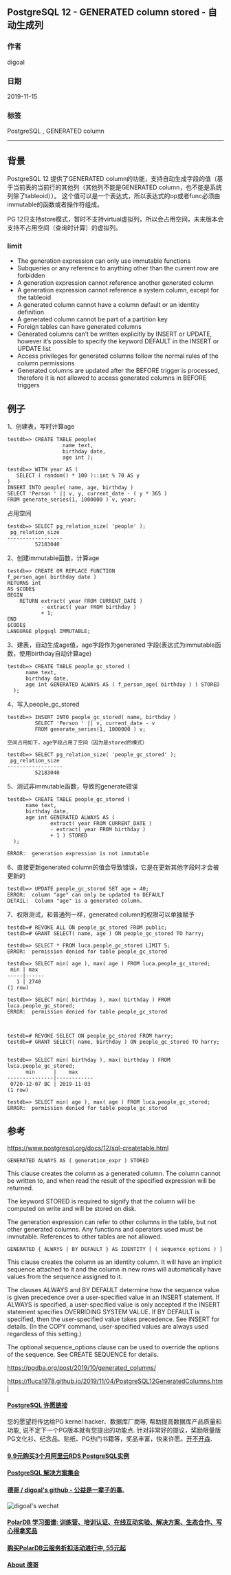 ## PostgreSQL 12 - GENERATED column stored - 自动生成列    
                                                                                               
### 作者                                                      
digoal                                                                                               
                                                                                               
### 日期                                                                                               
2019-11-15                                                                                           
                                                                                               
### 标签                                                                                               
PostgreSQL , GENERATED column   
                                                                                               
----                                                                                               
                                                                                               
## 背景    
PostgreSQL 12 提供了GENERATED column的功能，支持自动生成字段的值（基于当前表的当前行的其他列（其他列不能是GENERATED column，也不能是系统列除了tableoid））。 这个值可以是一个表达式，所以表达式的op或者func必须由immutable的函数或者操作符组成。    
  
PG 12只支持store模式，暂时不支持virtual虚拟列，所以会占用空间，未来版本会支持不占用空间（查询时计算）的虚拟列。  
  
### limit  
  
- The generation expression can only use immutable functions  
- Subqueries or any reference to anything other than the current row are forbidden  
- A generation expression cannot reference another generated column  
- A generation expression cannot reference a system column, except for the tableoid  
- A generated column cannot have a column default or an identity definition  
- A generated column cannot be part of a partition key  
- Foreign tables can have generated columns  
- Generated columns can’t be written explicitly by INSERT or UPDATE, however it’s possible to specify the keyword DEFAULT in the INSERT or UPDATE list  
- Access privileges for generated columns follow the normal rules of the column permissions  
- Generated columns are updated after the BEFORE trigger is processed, therefore it is not allowed to access generated columns in BEFORE triggers  
  
## 例子  
1、创建表，写时计算age  
  
```  
testdb=> CREATE TABLE people(   
                  name text,   
                  birthday date,   
                  age int );  
  
testdb=> WITH year AS (   
   SELECT ( random() * 100 )::int % 70 AS y   
)  
INSERT INTO people( name, age, birthday )  
SELECT 'Person ' || v, y, current_date - ( y * 365 )  
FROM generate_series(1, 1000000 ) v, year;  
```  
  
占用空间  
  
```  
testdb=> SELECT pg_relation_size( 'people' );  
 pg_relation_size   
------------------  
         52183040  
```  
  
2、创建immutable函数，计算age  
  
```  
testdb=> CREATE OR REPLACE FUNCTION   
f_person_age( birthday date )  
RETURNS int  
AS $CODE$  
BEGIN  
    RETURN extract( year FROM CURRENT_DATE )  
           - extract( year FROM birthday )  
           + 1;  
END  
$CODE$  
LANGUAGE plpgsql IMMUTABLE;  
```  
  
3、建表，自动生成age值，age字段作为generated 字段(表达式为immutable函数，使用birthday自动计算age)  
  
```  
testdb=> CREATE TABLE people_gc_stored (   
      name text,   
      birthday date,   
      age int GENERATED ALWAYS AS ( f_person_age( birthday ) ) STORED  
  );  
```  
  
4、写入people_gc_stored  
  
```  
testdb=> INSERT INTO people_gc_stored( name, birthday )  
         SELECT 'Person ' || v, current_date - v   
         FROM generate_series(1, 1000000 ) v;  
  
空间占用如下，age字段占用了空间（因为是stored的模式）  
  
testdb=> SELECT pg_relation_size( 'people_gc_stored' );  
 pg_relation_size   
------------------  
         52183040   
```   
  
5、测试非immutable函数，导致的generate错误  
  
```  
testdb=> CREATE TABLE people_gc_stored (   
      name text,   
      birthday date,   
      age int GENERATED ALWAYS AS (   
              extract( year FROM CURRENT_DATE )   
              - extract( year FROM birthday )   
              + 1 ) STORED  
  );  
    
ERROR:  generation expression is not immutable  
```  
  
6、直接更新generated column的值会导致错误，它是在更新其他字段时才会被更新的  
  
```  
testdb=> UPDATE people_gc_stored SET age = 40;  
ERROR:  column "age" can only be updated to DEFAULT  
DETAIL:  Column "age" is a generated column.  
```  
  
7、权限测试，和普通列一样，generated column的权限可以单独赋予  
  
```  
testdb=# REVOKE ALL ON people_gc_stored FROM public;  
testdb=# GRANT SELECT( name, age ) ON people_gc_stored TO harry;  
  
testdb=> SELECT * FROM luca.people_gc_stored LIMIT 5;  
ERROR:  permission denied for table people_gc_stored  
  
testdb=> SELECT min( age ), max( age ) FROM luca.people_gc_stored;  
 min | max    
-----|------  
   1 | 2740  
(1 row)  
  
testdb=> SELECT min( birthday ), max( birthday ) FROM luca.people_gc_stored;  
ERROR:  permission denied for table people_gc_stored  
  
  
  
testdb=# REVOKE SELECT ON people_gc_stored FROM harry;  
testdb=# GRANT SELECT( name, birthday ) ON people_gc_stored TO harry;  
  
  
testdb=> SELECT min( birthday ), max( birthday ) FROM luca.people_gc_stored;  
      min      |    max       
---------------|------------  
 0720-12-07 BC | 2019-11-03  
(1 row)  
  
testdb=> SELECT min( age ), max( age ) FROM luca.people_gc_stored;  
ERROR:  permission denied for table people_gc_stored  
```  
  
## 参考  
https://www.postgresql.org/docs/12/sql-createtable.html  
  
```GENERATED ALWAYS AS ( generation_expr ) STORED```  
  
This clause creates the column as a generated column. The column cannot be written to, and when read the result of the specified expression will be returned.  
  
The keyword STORED is required to signify that the column will be computed on write and will be stored on disk.  
  
The generation expression can refer to other columns in the table, but not other generated columns. Any functions and operators used must be immutable. References to other tables are not allowed.  
  
```GENERATED { ALWAYS | BY DEFAULT } AS IDENTITY [ ( sequence_options ) ]```  
  
This clause creates the column as an identity column. It will have an implicit sequence attached to it and the column in new rows will automatically have values from the sequence assigned to it.  
  
The clauses ALWAYS and BY DEFAULT determine how the sequence value is given precedence over a user-specified value in an INSERT statement. If ALWAYS is specified, a user-specified value is only accepted if the INSERT statement specifies OVERRIDING SYSTEM VALUE. If BY DEFAULT is specified, then the user-specified value takes precedence. See INSERT for details. (In the COPY command, user-specified values are always used regardless of this setting.)  
  
The optional sequence_options clause can be used to override the options of the sequence. See CREATE SEQUENCE for details.  
  
https://pgdba.org/post/2019/10/generated_columns/  
  
https://fluca1978.github.io/2019/11/04/PostgreSQL12GeneratedColumns.html  
      
  
  
  
  
  
  
  
  
  
  
  
  
  
  
  
  
  
  
  
  
  
  
  
  
  
  
  
  
  
  
  
  
  
  
  
  
  
  
  
  
  
  
  
  
  
  
  
  
  
  
  
  
  
  
  
#### [PostgreSQL 许愿链接](https://github.com/digoal/blog/issues/76 "269ac3d1c492e938c0191101c7238216")
您的愿望将传达给PG kernel hacker、数据库厂商等, 帮助提高数据库产品质量和功能, 说不定下一个PG版本就有您提出的功能点. 针对非常好的提议，奖励限量版PG文化衫、纪念品、贴纸、PG热门书籍等，奖品丰富，快来许愿。[开不开森](https://github.com/digoal/blog/issues/76 "269ac3d1c492e938c0191101c7238216").  
  
  
#### [9.9元购买3个月阿里云RDS PostgreSQL实例](https://www.aliyun.com/database/postgresqlactivity "57258f76c37864c6e6d23383d05714ea")
  
  
#### [PostgreSQL 解决方案集合](https://yq.aliyun.com/topic/118 "40cff096e9ed7122c512b35d8561d9c8")
  
  
#### [德哥 / digoal's github - 公益是一辈子的事.](https://github.com/digoal/blog/blob/master/README.md "22709685feb7cab07d30f30387f0a9ae")
  
  
![digoal's wechat](../pic/digoal_weixin.jpg "f7ad92eeba24523fd47a6e1a0e691b59")
  
  
#### [PolarDB 学习图谱: 训练营、培训认证、在线互动实验、解决方案、生态合作、写心得拿奖品](https://www.aliyun.com/database/openpolardb/activity "8642f60e04ed0c814bf9cb9677976bd4")
  
  
#### [购买PolarDB云服务折扣活动进行中, 55元起](https://www.aliyun.com/activity/new/polardb-yunparter?userCode=bsb3t4al "e0495c413bedacabb75ff1e880be465a")
  
  
#### [About 德哥](https://github.com/digoal/blog/blob/master/me/readme.md "a37735981e7704886ffd590565582dd0")
  
